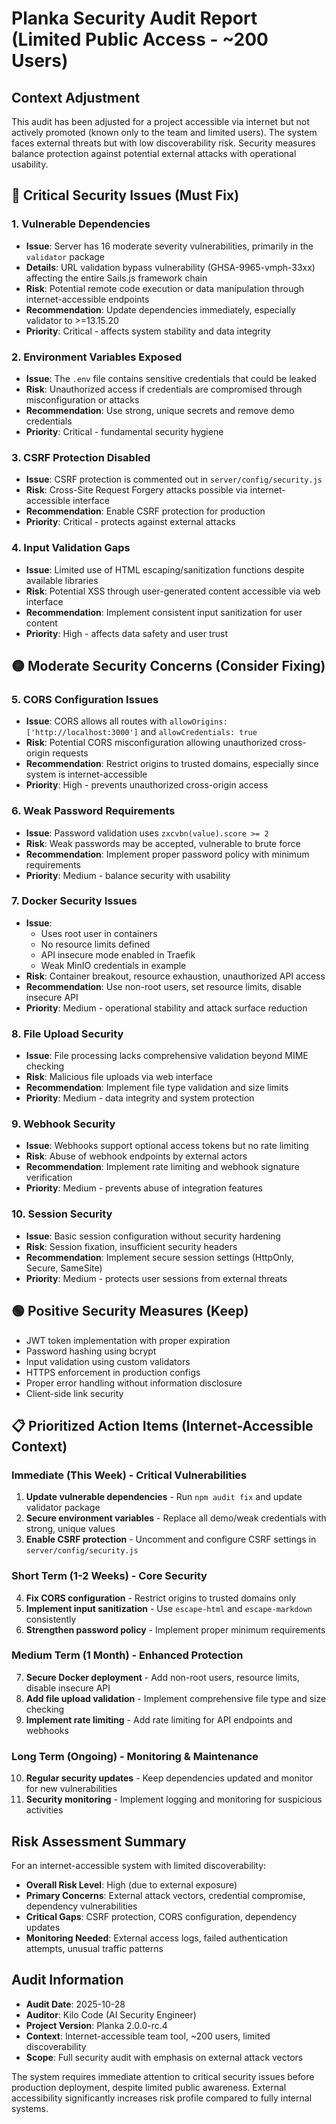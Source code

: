 # Planka Security Audit Report (Limited Public Access - ~200 Users)

## Context Adjustment
This audit has been adjusted for a project accessible via internet but not actively promoted (known only to the team and limited users). The system faces external threats but with low discoverability risk. Security measures balance protection against potential external attacks with operational usability.

## 🔴 Critical Security Issues (Must Fix)

### 1. **Vulnerable Dependencies**
- **Issue**: Server has 16 moderate severity vulnerabilities, primarily in the `validator` package
- **Details**: URL validation bypass vulnerability (GHSA-9965-vmph-33xx) affecting the entire Sails.js framework chain
- **Risk**: Potential remote code execution or data manipulation through internet-accessible endpoints
- **Recommendation**: Update dependencies immediately, especially validator to >=13.15.20
- **Priority**: Critical - affects system stability and data integrity

### 2. **Environment Variables Exposed**
- **Issue**: The `.env` file contains sensitive credentials that could be leaked
- **Risk**: Unauthorized access if credentials are compromised through misconfiguration or attacks
- **Recommendation**: Use strong, unique secrets and remove demo credentials
- **Priority**: Critical - fundamental security hygiene

### 3. **CSRF Protection Disabled**
- **Issue**: CSRF protection is commented out in `server/config/security.js`
- **Risk**: Cross-Site Request Forgery attacks possible via internet-accessible interface
- **Recommendation**: Enable CSRF protection for production
- **Priority**: Critical - protects against external attacks

### 4. **Input Validation Gaps**
- **Issue**: Limited use of HTML escaping/sanitization functions despite available libraries
- **Risk**: Potential XSS through user-generated content accessible via web interface
- **Recommendation**: Implement consistent input sanitization for user content
- **Priority**: High - affects data safety and user trust

## 🟡 Moderate Security Concerns (Consider Fixing)

### 5. **CORS Configuration Issues**
- **Issue**: CORS allows all routes with `allowOrigins: ['http://localhost:3000']` and `allowCredentials: true`
- **Risk**: Potential CORS misconfiguration allowing unauthorized cross-origin requests
- **Recommendation**: Restrict origins to trusted domains, especially since system is internet-accessible
- **Priority**: High - prevents unauthorized cross-origin access

### 6. **Weak Password Requirements**
- **Issue**: Password validation uses `zxcvbn(value).score >= 2`
- **Risk**: Weak passwords may be accepted, vulnerable to brute force
- **Recommendation**: Implement proper password policy with minimum requirements
- **Priority**: Medium - balance security with usability

### 7. **Docker Security Issues**
- **Issue**:
  - Uses root user in containers
  - No resource limits defined
  - API insecure mode enabled in Traefik
  - Weak MinIO credentials in example
- **Risk**: Container breakout, resource exhaustion, unauthorized API access
- **Recommendation**: Use non-root users, set resource limits, disable insecure API
- **Priority**: Medium - operational stability and attack surface reduction

### 8. **File Upload Security**
- **Issue**: File processing lacks comprehensive validation beyond MIME checking
- **Risk**: Malicious file uploads via web interface
- **Recommendation**: Implement file type validation and size limits
- **Priority**: Medium - data integrity and system protection

### 9. **Webhook Security**
- **Issue**: Webhooks support optional access tokens but no rate limiting
- **Risk**: Abuse of webhook endpoints by external actors
- **Recommendation**: Implement rate limiting and webhook signature verification
- **Priority**: Medium - prevents abuse of integration features

### 10. **Session Security**
- **Issue**: Basic session configuration without security hardening
- **Risk**: Session fixation, insufficient security headers
- **Recommendation**: Implement secure session settings (HttpOnly, Secure, SameSite)
- **Priority**: Medium - protects user sessions from external threats

## 🟢 Positive Security Measures (Keep)

- JWT token implementation with proper expiration
- Password hashing using bcrypt
- Input validation using custom validators
- HTTPS enforcement in production configs
- Proper error handling without information disclosure
- Client-side link security

## 📋 Prioritized Action Items (Internet-Accessible Context)

### Immediate (This Week) - Critical Vulnerabilities
1. **Update vulnerable dependencies** - Run `npm audit fix` and update validator package
2. **Secure environment variables** - Replace all demo/weak credentials with strong, unique values
3. **Enable CSRF protection** - Uncomment and configure CSRF settings in `server/config/security.js`

### Short Term (1-2 Weeks) - Core Security
4. **Fix CORS configuration** - Restrict origins to trusted domains only
5. **Implement input sanitization** - Use `escape-html` and `escape-markdown` consistently
6. **Strengthen password policy** - Implement proper minimum requirements

### Medium Term (1 Month) - Enhanced Protection
7. **Secure Docker deployment** - Add non-root users, resource limits, disable insecure API
8. **Add file upload validation** - Implement comprehensive file type and size checking
9. **Implement rate limiting** - Add rate limiting for API endpoints and webhooks

### Long Term (Ongoing) - Monitoring & Maintenance
10. **Regular security updates** - Keep dependencies updated and monitor for new vulnerabilities
11. **Security monitoring** - Implement logging and monitoring for suspicious activities

## Risk Assessment Summary

For an internet-accessible system with limited discoverability:
- **Overall Risk Level**: High (due to external exposure)
- **Primary Concerns**: External attack vectors, credential compromise, dependency vulnerabilities
- **Critical Gaps**: CSRF protection, CORS configuration, dependency updates
- **Monitoring Needed**: External access logs, failed authentication attempts, unusual traffic patterns

## Audit Information
- **Audit Date**: 2025-10-28
- **Auditor**: Kilo Code (AI Security Engineer)
- **Project Version**: Planka 2.0.0-rc.4
- **Context**: Internet-accessible team tool, ~200 users, limited discoverability
- **Scope**: Full security audit with emphasis on external attack vectors

The system requires immediate attention to critical security issues before production deployment, despite limited public awareness. External accessibility significantly increases risk profile compared to fully internal systems.
